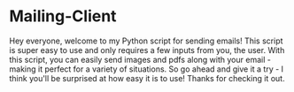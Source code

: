 # Mailing-Client

Hey everyone, welcome to my Python script for sending emails! This script is super easy to use and only requires a few inputs from you, the user. With this script, you can easily send images and pdfs along with your email - making it perfect for a variety of situations. So go ahead and give it a try - I think you'll be surprised at how easy it is to use! Thanks for checking it out.
